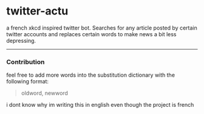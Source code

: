 # twitter-actu
a french xkcd inspired twitter bot. Searches for any article posted by certain twitter accounts and replaces certain words to make news a bit less depressing.

---

### Contribution
feel free to add more words into the substitution dictionary with the following format:
> oldword, newword
> 





i dont know why im writing this in english even though the project is french
